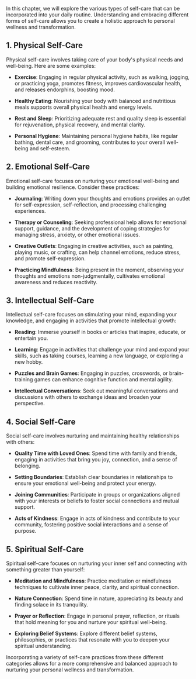 
In this chapter, we will explore the various types of self-care that can be incorporated into your daily routine. Understanding and embracing different forms of self-care allows you to create a holistic approach to personal wellness and transformation.

1\. Physical Self-Care
---------------------

Physical self-care involves taking care of your body's physical needs and well-being. Here are some examples:

* **Exercise**: Engaging in regular physical activity, such as walking, jogging, or practicing yoga, promotes fitness, improves cardiovascular health, and releases endorphins, boosting mood.

* **Healthy Eating**: Nourishing your body with balanced and nutritious meals supports overall physical health and energy levels.

* **Rest and Sleep**: Prioritizing adequate rest and quality sleep is essential for rejuvenation, physical recovery, and mental clarity.

* **Personal Hygiene**: Maintaining personal hygiene habits, like regular bathing, dental care, and grooming, contributes to your overall well-being and self-esteem.

2\. Emotional Self-Care
----------------------

Emotional self-care focuses on nurturing your emotional well-being and building emotional resilience. Consider these practices:

* **Journaling**: Writing down your thoughts and emotions provides an outlet for self-expression, self-reflection, and processing challenging experiences.

* **Therapy or Counseling**: Seeking professional help allows for emotional support, guidance, and the development of coping strategies for managing stress, anxiety, or other emotional issues.

* **Creative Outlets**: Engaging in creative activities, such as painting, playing music, or crafting, can help channel emotions, reduce stress, and promote self-expression.

* **Practicing Mindfulness**: Being present in the moment, observing your thoughts and emotions non-judgmentally, cultivates emotional awareness and reduces reactivity.

3\. Intellectual Self-Care
-------------------------

Intellectual self-care focuses on stimulating your mind, expanding your knowledge, and engaging in activities that promote intellectual growth:

* **Reading**: Immerse yourself in books or articles that inspire, educate, or entertain you.

* **Learning**: Engage in activities that challenge your mind and expand your skills, such as taking courses, learning a new language, or exploring a new hobby.

* **Puzzles and Brain Games**: Engaging in puzzles, crosswords, or brain-training games can enhance cognitive function and mental agility.

* **Intellectual Conversations**: Seek out meaningful conversations and discussions with others to exchange ideas and broaden your perspective.

4\. Social Self-Care
-------------------

Social self-care involves nurturing and maintaining healthy relationships with others:

* **Quality Time with Loved Ones**: Spend time with family and friends, engaging in activities that bring you joy, connection, and a sense of belonging.

* **Setting Boundaries**: Establish clear boundaries in relationships to ensure your emotional well-being and protect your energy.

* **Joining Communities**: Participate in groups or organizations aligned with your interests or beliefs to foster social connections and mutual support.

* **Acts of Kindness**: Engage in acts of kindness and contribute to your community, fostering positive social interactions and a sense of purpose.

5\. Spiritual Self-Care
----------------------

Spiritual self-care focuses on nurturing your inner self and connecting with something greater than yourself:

* **Meditation and Mindfulness**: Practice meditation or mindfulness techniques to cultivate inner peace, clarity, and spiritual connection.

* **Nature Connection**: Spend time in nature, appreciating its beauty and finding solace in its tranquility.

* **Prayer or Reflection**: Engage in personal prayer, reflection, or rituals that hold meaning for you and nurture your spiritual well-being.

* **Exploring Belief Systems**: Explore different belief systems, philosophies, or practices that resonate with you to deepen your spiritual understanding.

Incorporating a variety of self-care practices from these different categories allows for a more comprehensive and balanced approach to nurturing your personal wellness and transformation.

